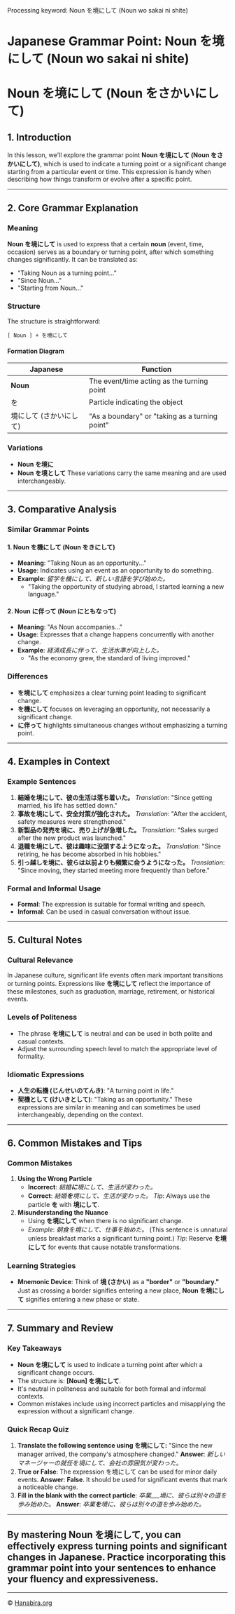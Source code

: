 Processing keyword: Noun を境にして (Noun wo sakai ni shite)
# Japanese Grammar Point: Noun を境にして (Noun wo sakai ni shite)
# Noun を境にして (Noun をさかいにして)
## 1. Introduction
In this lesson, we'll explore the grammar point **Noun を境にして (Noun をさかいにして)**, which is used to indicate a turning point or a significant change starting from a particular event or time. This expression is handy when describing how things transform or evolve after a specific point.

---
## 2. Core Grammar Explanation
### Meaning
**Noun を境にして** is used to express that a certain **noun** (event, time, occasion) serves as a boundary or turning point, after which something changes significantly. It can be translated as:
- "Taking Noun as a turning point..."
- "Since Noun..."
- "Starting from Noun..."
### Structure
The structure is straightforward:
```plaintext
[ Noun ] + を境にして
```
#### Formation Diagram
| Japanese                | Function                  |
|-------------------------|---------------------------|
| **Noun**                | The event/time acting as the turning point |
| を                       | Particle indicating the object |
| 境にして (さかいにして)  | "As a boundary" or "taking as a turning point" |
### Variations
- **Noun を境に**
- **Noun を境として**
These variations carry the same meaning and are used interchangeably.
---
## 3. Comparative Analysis
### Similar Grammar Points
#### 1. Noun を機にして (Noun をきにして)
- **Meaning**: "Taking Noun as an opportunity..."
- **Usage**: Indicates using an event as an opportunity to do something.
- **Example**: *留学を機にして、新しい言語を学び始めた。*
  - "Taking the opportunity of studying abroad, I started learning a new language."
#### 2. Noun に伴って (Noun にともなって)
- **Meaning**: "As Noun accompanies..."
- **Usage**: Expresses that a change happens concurrently with another change.
- **Example**: *経済成長に伴って、生活水準が向上した。*
  - "As the economy grew, the standard of living improved."
### Differences
- **を境にして** emphasizes a clear turning point leading to significant change.
- **を機にして** focuses on leveraging an opportunity, not necessarily a significant change.
- **に伴って** highlights simultaneous changes without emphasizing a turning point.
---
## 4. Examples in Context
### Example Sentences
1. **結婚を境にして、彼の生活は落ち着いた。**
   *Translation*: "Since getting married, his life has settled down."
2. **事故を境にして、安全対策が強化された。**
   *Translation*: "After the accident, safety measures were strengthened."
3. **新製品の発売を境に、売り上げが急増した。**
   *Translation*: "Sales surged after the new product was launched."
4. **退職を境にして、彼は趣味に没頭するようになった。**
   *Translation*: "Since retiring, he has become absorbed in his hobbies."
5. **引っ越しを境に、彼らは以前よりも頻繁に会うようになった。**
   *Translation*: "Since moving, they started meeting more frequently than before."
### Formal and Informal Usage
- **Formal**: The expression is suitable for formal writing and speech.
- **Informal**: Can be used in casual conversation without issue.
---
## 5. Cultural Notes
### Cultural Relevance
In Japanese culture, significant life events often mark important transitions or turning points. Expressions like **を境にして** reflect the importance of these milestones, such as graduation, marriage, retirement, or historical events.
### Levels of Politeness
- The phrase **を境にして** is neutral and can be used in both polite and casual contexts.
- Adjust the surrounding speech level to match the appropriate level of formality.
### Idiomatic Expressions
- **人生の転機 (じんせいのてんき)**: "A turning point in life."
- **契機として (けいきとして)**: "Taking as an opportunity."
These expressions are similar in meaning and can sometimes be used interchangeably, depending on the context.
---
## 6. Common Mistakes and Tips
### Common Mistakes
1. **Using the Wrong Particle**
   - **Incorrect**: *結婚**に**境にして、生活が変わった。*
   - **Correct**: *結婚**を**境にして、生活が変わった。*
   *Tip*: Always use the particle **を** with **境にして**.
2. **Misunderstanding the Nuance**
   - Using **を境にして** when there is no significant change.
   - *Example*: *朝食を境にして、仕事を始めた。* (This sentence is unnatural unless breakfast marks a significant turning point.)
   *Tip*: Reserve **を境にして** for events that cause notable transformations.
### Learning Strategies
- **Mnemonic Device**: Think of **境 (さかい)** as a **"border"** or **"boundary."** Just as crossing a border signifies entering a new place, **Noun を境にして** signifies entering a new phase or state.
---
## 7. Summary and Review
### Key Takeaways
- **Noun を境にして** is used to indicate a turning point after which a significant change occurs.
- The structure is: **[Noun] を境にして**.
- It's neutral in politeness and suitable for both formal and informal contexts.
- Common mistakes include using incorrect particles and misapplying the expression without a significant change.
### Quick Recap Quiz
1. **Translate the following sentence using を境にして:**
   "Since the new manager arrived, the company's atmosphere changed."
   **Answer**: *新しいマネージャーの就任を境にして、会社の雰囲気が変わった。*
2. **True or False**: The expression を境にして can be used for minor daily events.
   **Answer**: **False**. It should be used for significant events that mark a noticeable change.
3. **Fill in the blank with the correct particle**:
   *卒業___境に、彼らは別々の道を歩み始めた。*
   **Answer**: *卒業**を**境に、彼らは別々の道を歩み始めた。*
---
By mastering **Noun を境にして**, you can effectively express turning points and significant changes in Japanese. Practice incorporating this grammar point into your sentences to enhance your fluency and expressiveness.
---


---

© [Hanabira.org](https://hanabira.org)

